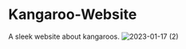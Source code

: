 # Kangaroo-Website
A  sleek website about kangaroos.
![2023-01-17 (2)](https://user-images.githubusercontent.com/38767304/212783404-84573663-aefd-4543-bcb4-ba261342cc1d.png)
